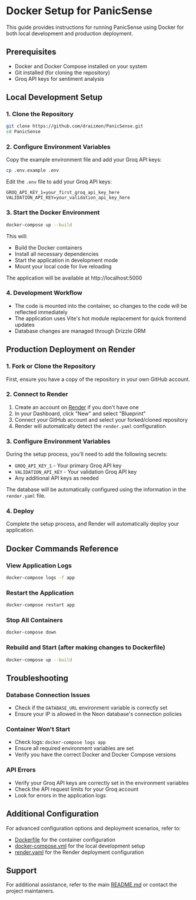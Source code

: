 # Docker Setup for PanicSense

This guide provides instructions for running PanicSense using Docker for both local development and production deployment.

## Prerequisites

- Docker and Docker Compose installed on your system
- Git installed (for cloning the repository)
- Groq API keys for sentiment analysis

## Local Development Setup

### 1. Clone the Repository

```bash
git clone https://github.com/draiimon/PanicSense.git
cd PanicSense
```

### 2. Configure Environment Variables

Copy the example environment file and add your Groq API keys:

```bash
cp .env.example .env
```

Edit the `.env` file to add your Groq API keys:

```
GROQ_API_KEY_1=your_first_groq_api_key_here
VALIDATION_API_KEY=your_validation_api_key_here
```

### 3. Start the Docker Environment

```bash
docker-compose up --build
```

This will:
- Build the Docker containers
- Install all necessary dependencies
- Start the application in development mode
- Mount your local code for live reloading

The application will be available at http://localhost:5000

### 4. Development Workflow

- The code is mounted into the container, so changes to the code will be reflected immediately
- The application uses Vite's hot module replacement for quick frontend updates
- Database changes are managed through Drizzle ORM

## Production Deployment on Render

### 1. Fork or Clone the Repository

First, ensure you have a copy of the repository in your own GitHub account.

### 2. Connect to Render

1. Create an account on [Render](https://render.com) if you don't have one
2. In your Dashboard, click "New" and select "Blueprint"
3. Connect your GitHub account and select your forked/cloned repository
4. Render will automatically detect the `render.yaml` configuration

### 3. Configure Environment Variables

During the setup process, you'll need to add the following secrets:
- `GROQ_API_KEY_1` - Your primary Groq API key
- `VALIDATION_API_KEY` - Your validation Groq API key
- Any additional API keys as needed

The database will be automatically configured using the information in the `render.yaml` file.

### 4. Deploy

Complete the setup process, and Render will automatically deploy your application.

## Docker Commands Reference

### View Application Logs

```bash
docker-compose logs -f app
```

### Restart the Application

```bash
docker-compose restart app
```

### Stop All Containers

```bash
docker-compose down
```

### Rebuild and Start (after making changes to Dockerfile)

```bash
docker-compose up --build
```

## Troubleshooting

### Database Connection Issues

- Check if the `DATABASE_URL` environment variable is correctly set
- Ensure your IP is allowed in the Neon database's connection policies

### Container Won't Start

- Check logs: `docker-compose logs app`
- Ensure all required environment variables are set
- Verify you have the correct Docker and Docker Compose versions

### API Errors

- Verify your Groq API keys are correctly set in the environment variables
- Check the API request limits for your Groq account
- Look for errors in the application logs

## Additional Configuration

For advanced configuration options and deployment scenarios, refer to:
- [Dockerfile](../Dockerfile) for the container configuration
- [docker-compose.yml](../docker-compose.yml) for the local development setup
- [render.yaml](../render.yaml) for the Render deployment configuration

## Support

For additional assistance, refer to the main [README.md](../README.md) or contact the project maintainers.